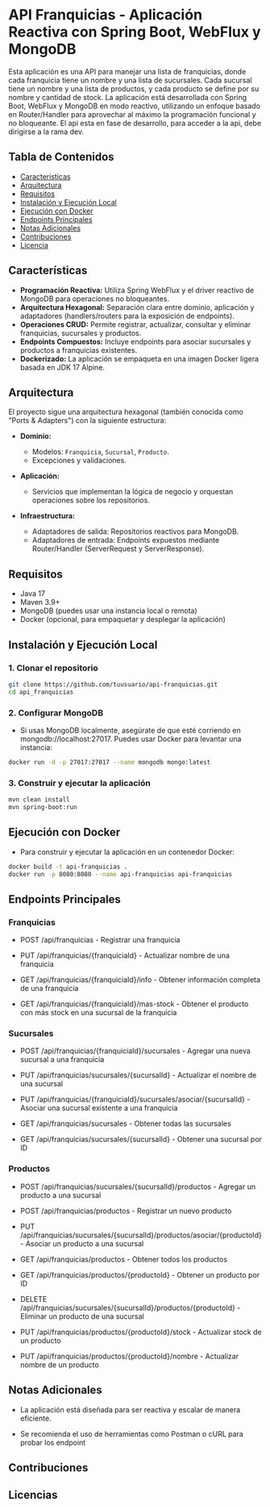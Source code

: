 # API Franquicias - Aplicación Reactiva con Spring Boot, WebFlux y MongoDB

Esta aplicación es una API para manejar una lista de franquicias, donde cada franquicia tiene un nombre y una lista de sucursales. Cada sucursal tiene un nombre y una lista de productos, y cada producto se define por su nombre y cantidad de stock. La aplicación está desarrollada con Spring Boot, WebFlux y MongoDB en modo reactivo, utilizando un enfoque basado en Router/Handler para aprovechar al máximo la programación funcional y no bloqueante.
El api esta en fase de desarrollo, para acceder a la api, debe dirigirse a la rama dev.

## Tabla de Contenidos

- [Características](#características)
- [Arquitectura](#arquitectura)
- [Requisitos](#requisitos)
- [Instalación y Ejecución Local](#instalación-y-ejecución-local)
- [Ejecución con Docker](#ejecución-con-docker)
- [Endpoints Principales](#endpoints-principales)
- [Notas Adicionales](#notas-adicionales)
- [Contribuciones](#contribuciones)
- [Licencia](#licencia)

## Características

- **Programación Reactiva:** Utiliza Spring WebFlux y el driver reactivo de MongoDB para operaciones no bloqueantes.
- **Arquitectura Hexagonal:** Separación clara entre dominio, aplicación y adaptadores (handlers/routers para la exposición de endpoints).
- **Operaciones CRUD:** Permite registrar, actualizar, consultar y eliminar franquicias, sucursales y productos.
- **Endpoints Compuestos:** Incluye endpoints para asociar sucursales y productos a franquicias existentes.
- **Dockerizado:** La aplicación se empaqueta en una imagen Docker ligera basada en JDK 17 Alpine.

## Arquitectura

El proyecto sigue una arquitectura hexagonal (también conocida como "Ports & Adapters") con la siguiente estructura:
  
- **Dominio:**  
  - Modelos: `Franquicia`, `Sucursal`, `Producto`.  
  - Excepciones y validaciones.
  
- **Aplicación:**  
  - Servicios que implementan la lógica de negocio y orquestan operaciones sobre los repositorios.
  
- **Infraestructura:**  
  - Adaptadores de salida: Repositorios reactivos para MongoDB.
  - Adaptadores de entrada: Endpoints expuestos mediante Router/Handler (ServerRequest y ServerResponse).

## Requisitos

- Java 17
- Maven 3.9+
- MongoDB (puedes usar una instancia local o remota)
- Docker (opcional, para empaquetar y desplegar la aplicación)

## Instalación y Ejecución Local

### 1. Clonar el repositorio

```bash
git clone https://github.com/tuusuario/api-franquicias.git
cd api_franquicias
```

### 2. Configurar MongoDB
- Si usas MongoDB localmente, asegúrate de que esté corriendo en mongodb://localhost:27017. Puedes usar Docker para levantar una instancia:
```bash
docker run -d -p 27017:27017 --name mongodb mongo:latest
```

### 3. Construir y ejecutar la aplicación
```bash
mvn clean install
mvn spring-boot:run
```
## Ejecución con Docker
- Para construir y ejecutar la aplicación en un contenedor Docker:
```bash
docker build -t api-franquicias .
docker run -p 8080:8080 --name api-franquicias api-franquicias
```
## Endpoints Principales
### Franquicias
- POST /api/franquicias - Registrar una franquicia

- PUT /api/franquicias/{franquiciaId} - Actualizar nombre de una franquicia

- GET /api/franquicias/{franquiciaId}/info - Obtener información completa de una franquicia

- GET /api/franquicias/{franquiciaId}/mas-stock - Obtener el producto con más stock en una sucursal de la franquicia

### Sucursales
- POST /api/franquicias/{franquiciaId}/sucursales - Agregar una nueva sucursal a una franquicia

- PUT /api/franquicias/sucursales/{sucursalId} - Actualizar el nombre de una sucursal

- PUT /api/franquicias/{franquiciaId}/sucursales/asociar/{sucursalId} - Asociar una sucursal existente a una franquicia

- GET /api/franquicias/sucursales - Obtener todas las sucursales

- GET /api/franquicias/sucursales/{sucursalId} - Obtener una sucursal por ID

### Productos
- POST /api/franquicias/sucursales/{sucursalId}/productos - Agregar un producto a una sucursal

- POST /api/franquicias/productos - Registrar un nuevo producto

- PUT /api/franquicias/sucursales/{sucursalId}/productos/asociar/{productoId} - Asociar un producto a una sucursal

- GET /api/franquicias/productos - Obtener todos los productos

- GET /api/franquicias/productos/{productoId} - Obtener un producto por ID

- DELETE /api/franquicias/sucursales/{sucursalId}/productos/{productoId} - Eliminar un producto de una sucursal

- PUT /api/franquicias/productos/{productoId}/stock - Actualizar stock de un producto

- PUT /api/franquicias/productos/{productoId}/nombre - Actualizar nombre de un producto

## Notas Adicionales
- La aplicación está diseñada para ser reactiva y escalar de manera eficiente.

- Se recomienda el uso de herramientas como Postman o cURL para probar los endpoint

## Contribuciones

## Licencias

